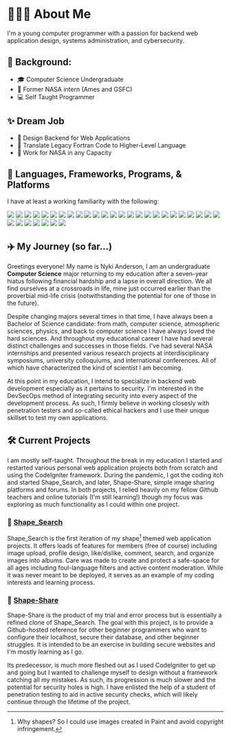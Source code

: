 # 💁🏼‍♀️ About Me

I'm a young computer programmer with a passion for backend web application design, systems administration, and cybersecurity.

## 🧬 Background:
- 🎓 Computer Science Undergraduate
- 🔭 Former NASA intern (Ames and GSFC)
- 💻 Self Taught Programmer

## ✨ Dream Job
- 📡 Design Backend for Web Applications
- 💾 Translate Legacy Fortran Code to Higher-Level Language
- 🚀 Work for NASA in any Capacity

## 💱 Languages, Frameworks, Programs, & Platforms

I have at least a working familiarity with the following:

![](https://img.shields.io/badge/-Apache-D22128?logo=apache&logoColor=white&style=plastic
)
![](https://img.shields.io/badge/-Bash-4EAA25?logo=gnubash&logoColor=white&style=plastic
)
![](https://img.shields.io/badge/-C++-00599C?logo=cplusplus&logoColor=white&style=plastic
)
![](https://img.shields.io/badge/-CodeIgniter-EF4223?logo=codeigniter&logoColor=white&style=plastic
)
![](https://img.shields.io/badge/-CSS3-1572B6?logo=css3&logoColor=white&style=plastic
)
![](https://img.shields.io/badge/-Docker-2496ED?logo=docker&logoColor=white&style=plastic
) 
![](https://img.shields.io/badge/-Fedora-51A2DA?logo=fedora&logoColor=white&style=plastic
)
![](https://img.shields.io/badge/-FontAwesome-528DD7?logo=fontawesome&logoColor=white&style=plastic
)
![](https://img.shields.io/badge/-Git-F05032?logo=git&logoColor=white&style=plastic
)
![](https://img.shields.io/badge/-HTML5-E34F26?logo=html5&logoColor=white&style=plastic
)
![](https://img.shields.io/badge/-iTerm2-000000?logo=iterm2&logoColor=white&style=plastic
)
![](https://img.shields.io/badge/-Java-000000?logo=java&logoColor=white&style=plastic
) 
![](https://img.shields.io/badge/-JavaScript-F7DF1E?logo=javascript&logoColor=white&style=plastic
)
![](https://img.shields.io/badge/-JSON-000000?logo=json&logoColor=white&style=plastic
)
![](https://img.shields.io/badge/-JQuery-0769AD?logo=jquery&logoColor=white&style=plastic
)
![](https://img.shields.io/badge/-LaTeX-008080?logo=latex&logoColor=white&style=plastic
)
![](https://img.shields.io/badge/-MacOS-000000?logo=macos&logoColor=white&style=plastic
)
![](https://img.shields.io/badge/-MariaDB-003545?logo=mariadb&logoColor=white&style=plastic
)
![](https://img.shields.io/badge/-Markdown-000000?logo=markdown&logoColor=white&style=plastic
)
![](https://img.shields.io/badge/-Microsoft365-5E5E5E?logo=microsoft&logoColor=white&style=plastic
)
![](https://img.shields.io/badge/-NodeJS-339933?logo=nodedotjs&logoColor=white&style=plastic
)
![](https://img.shields.io/badge/-OpenSSL-721412?logo=openssl&logoColor=white&style=plastic
)
![](https://img.shields.io/badge/-PHP-777BB4?logo=php&logoColor=white&style=plastic
) 
![](https://img.shields.io/badge/-Python-3776AB?logo=python&logoColor=white&style=plastic
)
![](https://img.shields.io/badge/-StackOverflow-F58025?logo=stackoverflow&logoColor=white&style=plastic
)
![](https://img.shields.io/badge/-SublimeText-FF9800?logo=sublimetext&logoColor=white&style=plastic
)
![](https://img.shields.io/badge/-Ubuntu-E95420?logo=ubuntu&logoColor=white&style=plastic
)
![](https://img.shields.io/badge/-VirtualBox-183A61?logo=virtualbox&logoColor=white&style=plastic
)
![](https://img.shields.io/badge/-VisualStudioCode-007ACC?logo=visualstudiocode&logoColor=white&style=plastic
)
![](https://img.shields.io/badge/-VMWare-607078?logo=vmware&logoColor=white&style=plastic
)
![](https://img.shields.io/badge/-YAML-000000?logo=yml&logoColor=white&style=plastic
)
![](https://img.shields.io/badge/-ZSH-000000?logo=zsh&logoColor=white&style=plastic
)

## ✈️ My Journey (so far...)

Greetings everyone! My name is Nyki Anderson, I am an undergraduate **Computer Science** major returning to my education after a seven-year hiatus following financial hardship and a lapse in overall direction. We all find ourselves at a crossroads in life, mine just occurred earlier than the proverbial mid-life crisis (notwithstanding the potential for one of those in the future). 

Despite changing majors several times in that time, I have always been a Bachelor of Science candidate: from math, computer science, atmospheric sciences, physics, and back to computer science I have always loved the hard sciences. And throughout my educational career I have had several distinct challenges and successes in those fields. I've had several NASA internships and presented various research projects at interdisciplinary symposiums, university colloquiums, and international conferences. All of which have characterized the kind of scientist I am becoming. 

At this point in my education, I intend to specialize in backend web development especially as it pertains to security. I'm interested in the DevSecOps method of integrating security into every aspect of the development process. As such, I firmly believe in working closesly with penetration testers and so-called ethical hackers and I use their unique skillset to test my own applications. 

## 🛠 Current Projects

I am mostly self-taught. Throughout the break in my education I started and restarted various personal web application projects both from scratch and using the CodeIgniter framework. During the pandemic, I got the coding itch and started Shape_Search, and later, Shape-Share, simple image sharing platforms and forums. In both projects, I relied heavily on my fellow Github teachers and online tutorials (I'm still learning!) though my focus was exploring as much functionality as I could within one project.

### 📌 [Shape_Search](https://github.com/shape_search)
Shape_Search is the first iteration of my shape[^1] themed web application projects.  It offers loads of features for members (free of course) including image upload, profile design, like/dislike, comment, search, and organize images into albums. Care was made to create and protect a safe-space for all ages including foul-language filters and active content moderation. While it was never meant to be deployed, it serves as an example of my coding interests and learning process. 

[^1]: Why shapes? So I could use images created in Paint and avoid copyright infringement.

### 📌 [Shape-Share](https://github.com/shape-share)
Shape-Share is the product of my trial and error process but is essentially a refined clone of Shape_Search. The goal with this project, is to provide a Github-hosted reference for other beginner programmers who want to configure their localhost, secure their database, and other beginner struggles. It is intended to be an exercise in building secure websites and I'm mostly learning as I go. 

Its predecessor, is much more fleshed out as I used CodeIgniter to get up and going but I wanted to challenge myself to design without a framework catching all my mistakes. As such, its progression is much slower and the potential for security holes is high. I have enlisted the help of a student of penetration testing to aid in active security checks, which will likely continue through the lifetime of the project.
